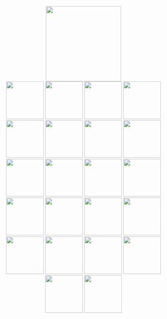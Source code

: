 
<div align=center>

<img src= https://github.com/aleff-github/my-flipper-shits/blob/main/img/flipper_zero.jpg width="200" />
 <br>
<img src= https://github.com/aleff-github/my-flipper-shits/blob/main/img/gif/flipper_zero%20(1).gif width="100" />
<img src= https://github.com/aleff-github/my-flipper-shits/blob/main/img/gif/flipper_zero%20(2).gif width="100" />
<img src= https://github.com/aleff-github/my-flipper-shits/blob/main/img/gif/flipper_zero%20(3).gif width="100" />
<img src= https://github.com/aleff-github/my-flipper-shits/blob/main/img/gif/flipper_zero%20(4).gif width="100" />
<img src= https://github.com/aleff-github/my-flipper-shits/blob/main/img/gif/flipper_zero%20(5).gif width="100" />
<img src= https://github.com/aleff-github/my-flipper-shits/blob/main/img/gif/flipper_zero%20(6).gif width="100" />
<img src= https://github.com/aleff-github/my-flipper-shits/blob/main/img/gif/flipper_zero%20(7).gif width="100" />
<img src= https://github.com/aleff-github/my-flipper-shits/blob/main/img/gif/flipper_zero%20(8).gif width="100" />
<img src= https://github.com/aleff-github/my-flipper-shits/blob/main/img/gif/flipper_zero%20(9).gif width="100" />
<img src= https://github.com/aleff-github/my-flipper-shits/blob/main/img/gif/flipper_zero%20(10).gif width="100" />
<img src= https://github.com/aleff-github/my-flipper-shits/blob/main/img/gif/flipper_zero%20(11).gif width="100" />
<img src= https://github.com/aleff-github/my-flipper-shits/blob/main/img/gif/flipper_zero%20(12).gif width="100" />
<img src= https://github.com/aleff-github/my-flipper-shits/blob/main/img/gif/flipper_zero%20(13).gif width="100" />
<img src= https://github.com/aleff-github/my-flipper-shits/blob/main/img/gif/flipper_zero%20(14).gif width="100" />
<img src= https://github.com/aleff-github/my-flipper-shits/blob/main/img/gif/flipper_zero%20(15).gif width="100" />
<img src= https://github.com/aleff-github/my-flipper-shits/blob/main/img/gif/flipper_zero%20(16).gif width="100" />
<img src= https://github.com/aleff-github/my-flipper-shits/blob/main/img/gif/flipper_zero%20(17).gif width="100" />
<img src= https://github.com/aleff-github/my-flipper-shits/blob/main/img/gif/flipper_zero%20(18).gif width="100" />
<img src= https://github.com/aleff-github/my-flipper-shits/blob/main/img/gif/flipper_zero%20(19).gif width="100" />
<img src= https://github.com/aleff-github/my-flipper-shits/blob/main/img/gif/flipper_zero%20(20).gif width="100" />
<img src= https://github.com/aleff-github/my-flipper-shits/blob/main/img/gif/flipper_zero%20(21).gif width="100" />
<img src= https://github.com/aleff-github/my-flipper-shits/blob/main/img/gif/flipper_zero%20(22).gif width="100" />

</div>

